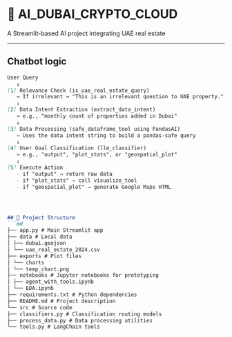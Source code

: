 # 🧠 AI_DUBAI_CRYPTO_CLOUD

A Streamlit-based AI project integrating UAE real estate

---

## Chatbot logic 

```md
User Query
   ↓
[1] Relevance Check (is_uae_real_estate_query)
   → If irrelevant → "This is an irrelevant question to UAE property."
   ↓
[2] Data Intent Extraction (extract_data_intent)
   → e.g., "monthly count of properties added in Dubai"
   ↓
[3] Data Processing (safe_dataframe_tool using PandasAI)
   → Uses the data intent string to build a pandas-safe query
   ↓
[4] User Goal Classification (llm_classifier)
   → e.g., "output", "plot_stats", or "geospatial_plot"
   ↓
[5] Execute Action
   - if "output" → return raw data
   - if "plot_stats" → call visualize_tool
   - if "geospatial_plot" → generate Google Maps HTML 




## 📁 Project Structure
```md
├── app.py # Main Streamlit app
├── data # Local data
│ ├── dubai.geojson
│ └── uae_real_estate_2024.csv
├── exports # Plot files
│ └── charts
│ └── temp_chart.png
├── notebooks # Jupyter notebooks for prototyping
│ ├── agent_with_tools.ipynb
│ └── EDA.ipynb
├── requirements.txt # Python dependencies
├── README.md # Project description
└── src # Source code
├── classifiers.py # Classification routing models
├── process_data.py # Data processing utilities
└── tools.py # LangChain tools
```